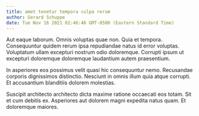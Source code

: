 ```yaml
---
title: amet tenetur tempora culpa rerum
author: Gerard Schuppe
date: Tue Nov 16 2021 02:46:46 GMT-0500 (Eastern Standard Time)
---
```

Aut eaque laborum. Omnis voluptas quae non. Quia et tempora. Consequuntur quidem rerum ipsa repudiandae natus id error voluptas. Voluptatum ullam excepturi nostrum odio doloremque. Corrupti ipsum ut excepturi doloremque doloremque laudantium autem praesentium.

 In asperiores eos possimus velit quasi hic consequuntur nemo. Recusandae corporis dignissimos distinctio. Nesciunt in omnis illum quia atque corrupti. Et accusantium blanditiis dolorem molestias.

 Suscipit architecto architecto dicta maxime ratione occaecati eos totam. Sit et cum debitis ex. Asperiores aut dolorem magni expedita natus quam. Et doloremque maiores.